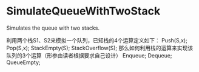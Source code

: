 # SimulateQueueWithTwoStack
Simulates the queue with two stacks.

利用两个栈S1、S2来模拟一个队列，已知栈的4个运算定义如下：
Push(S,x);
Pop(S,x);
StackEmpty(S);
StackOverflow(S);
那么如何利用栈的运算来实现该队列的3个运算（形参由读者根据要求自己设计）
Enqueue;
Dequeue;
QueueEmpty;  
